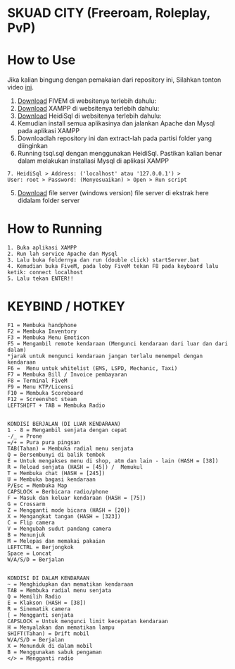 # SKUAD CITY (Freeroam, Roleplay, PvP)
# How to Use
Jika kalian bingung dengan pemakaian dari repository ini, Silahkan tonton video <a href="https://www.youtube.com/watch?v=4raNxr9cPMY" target="_blank">ini</a>. 

1. <a href="https://fivem.net/" target="_blank">Download</a> FIVEM di websitenya terlebih dahulu: 
2. <a href="https://www.apachefriends.org/index.html" target="_blank">Download</a> XAMPP di websitenya terlebih dahulu: 
3. <a href="https://www.heidisql.com/download.php?download=installer" target="_blank">Download</a> HeidiSql di websitenya terlebih dahulu: 
4. Kemudian install semua aplikasinya dan jalankan Apache dan Mysql pada aplikasi XAMPP
5. Downloadlah repository ini dan extract-lah pada partisi folder yang diinginkan
6. Running tsql.sql dengan menggunakan HeidiSql. 
Pastikan kalian benar dalam melakukan installasi Mysql di aplikasi XAMPP
```
7. HeidiSql > Address: ('localhost' atau '127.0.0.1') > 
User: root > Password: (Menyesuaikan) > Open > Run script
```
5. <a href="https://runtime.fivem.net/artifacts/fivem/build_server_windows/master/3133-f5590deb7d0edf4c5c4f398edbd721c15596de81/server.zip" target="_blank">Download</a> file server 
(windows version) file server di ekstrak here didalam folder server

# How to Running
```
1. Buka aplikasi XAMPP
2. Run lah service Apache dan Mysql
3. Lalu buka foldernya dan run (double click) startServer.bat
4. Kemudian buka FiveM, pada loby FiveM tekan F8 pada keyboard lalu ketik: connect localhost
5. Lalu tekan ENTER!!
```

# KEYBIND / HOTKEY
```
F1 = Membuka handphone
F2 = Membuka Inventory
F3 = Membuka Menu Emoticon
F5 = Mengambil remote kendaraan (Mengunci kendaraan dari luar dan dari dalam)
*jarak untuk mengunci kendaraan jangan terlalu menempel dengan kendaraan
F6 =  Menu untuk whitelist (EMS, LSPD, Mechanic, Taxi)
F7 = Membuka Bill / Invoice pembayaran
F8 = Terminal FiveM
F9 = Menu KTP/Licensi
F10 = Membuka Scoreboard
F12 = Screenshot steam
LEFTSHIFT + TAB = Membuka Radio


KONDISI BERJALAN (DI LUAR KENDARAAN)
1 - 8 = Mengambil senjata dengan cepat
-/_ = Prone
=/+ = Pura pura pingsan
TAB(Tahan) = Membuka radial menu senjata
Q = Bersembunyi di balik tembok
E = Untuk mengakses menu di shop, atm dan lain - lain (HASH = [38])
R = Reload senjata (HASH = [45]) /  Memukul
T = Membuka chat (HASH = [245])
U = Membuka bagasi kendaraan
P/Esc = Membuka Map
CAPSLOCK = Berbicara radio/phone
F = Masuk dan keluar kendaraan (HASH = [75])
G = Crossarm
Z = Mengganti mode bicara (HASH = [20])
X = Mengangkat tangan (HASH = [323])
C = Flip camera
V = Mengubah sudut pandang camera
B = Menunjuk
M = Melepas dan memakai pakaian
LEFTCTRL = Berjongkok
Space = Loncat
W/A/S/D = Berjalan


KONDISI DI DALAM KENDARAAN
~ = Menghidupkan dan mematikan kendaraan
TAB = Membuka radial menu senjata
Q = Memilih Radio
E = Klakson (HASH = [38])
R = Sinematik camera
[ = Mengganti senjata
CAPSLOCK = Untuk mengunci limit kecepatan kendaraan
H = Menyalakan dan mematikan lampu
SHIFT(Tahan) = Drift mobil
W/A/S/D = Berjalan
X = Menunduk di dalam mobil
B = Menggunakan sabuk pengaman
</> = Mengganti radio
```